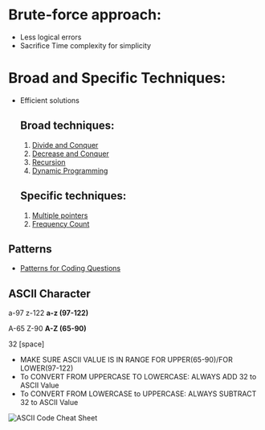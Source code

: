 # Brute-force approach: 
* Less logical errors
* Sacrifice Time complexity for simplicity
# Broad and Specific Techniques:
* Efficient solutions

  ## Broad techniques:
  1. [Divide and Conquer](Notes/divide-and-conquer.md)
  2. [Decrease and Conquer](Notes/decrease-and-conquer.md)
  3. [Recursion](Notes/helper-method-recursion.md)
  4. [Dynamic Programming](Notes/dynamic-programming.md)
  ## Specific techniques:
  1. [Multiple pointers](Notes/multiple-pointers.md)
  2. [Frequency Count](Notes/frequency-counting.md)

## Patterns
* [Patterns for Coding Questions](patterns-for-questions/README.md)


## ASCII Character
a-97
z-122
**a-z (97-122)**

A-65
Z-90
**A-Z (65-90)**

32 [space]

* MAKE SURE ASCII VALUE IS IN RANGE FOR UPPER(65-90)/FOR LOWER(97-122)
* To CONVERT FROM UPPERCASE TO LOWERCASE: ALWAYS ADD 32 to ASCII Value
* To CONVERT FROM LOWERCASE to UPPERCASE: ALWAYS SUBTRACT 32 to ASCII Value

![ASCII Code Cheat Sheet](https://catonmat.net/ftp/ascii-cheat-sheet.png)
